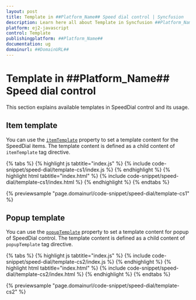```yaml
---
layout: post
title: Template in ##Platform_Name## Speed dial control | Syncfusion
description: Learn here all about Template in Syncfusion ##Platform_Name## Speed dial control of Syncfusion Essential JS 2 and more.
platform: ej2-javascript
control: Template 
publishingplatform: ##Platform_Name##
documentation: ug
domainurl: ##DomainURL##
---
```


# Template in ##Platform_Name## Speed dial control

This section explains available templates in SpeedDial control and its usage.

## Item template

You can use the [`itemTemplate`](../api/speed-dial#itemtemplate) property to set a template content for the SpeedDial items. The template content is defined as a child content of `itemTemplate` tag directive.

{% tabs %}
{% highlight js tabtitle="index.js" %}
{% include code-snippet/speed-dial/template-cs1/index.js %}
{% endhighlight %}
{% highlight html tabtitle="index.html" %}
{% include code-snippet/speed-dial/template-cs1/index.html %}
{% endhighlight %}
{% endtabs %}
        
{% previewsample "page.domainurl/code-snippet/speed-dial/template-cs1" %}

## Popup template

You can use the [`popupTemplate`](../api/speed-dial#popuptemplate) property to set a template content for popup of  SpeedDial control. The template content is defined as a child content of `popupTemplate` tag directive.

{% tabs %}
{% highlight js tabtitle="index.js" %}
{% include code-snippet/speed-dial/template-cs2/index.js %}
{% endhighlight %}
{% highlight html tabtitle="index.html" %}
{% include code-snippet/speed-dial/template-cs2/index.html %}
{% endhighlight %}
{% endtabs %}
        
{% previewsample "page.domainurl/code-snippet/speed-dial/template-cs2" %}